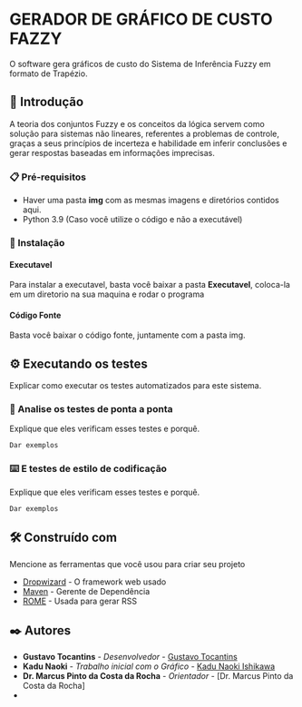 # GERADOR DE GRÁFICO DE CUSTO FAZZY
O software gera gráficos de custo do Sistema de Inferência Fuzzy em formato de Trapézio.

## 🚀 Introdução

A teoria dos conjuntos Fuzzy e os conceitos da lógica servem como solução para sistemas não lineares, referentes a problemas de controle, graças a seus princípios de incerteza e habilidade em inferir conclusões e gerar respostas baseadas em informações imprecisas.

### 📋 Pré-requisitos

- Haver uma pasta **img** com as mesmas imagens e diretórios contidos aqui.
- Python 3.9 (Caso você utilize o código e não a executável)


### 🔧 Instalação
#### Executavel
Para instalar a executavel, basta você baixar a pasta **Executavel**, coloca-la em um diretorio na sua maquina e rodar o programa

#### Código Fonte
Basta você baixar o código fonte, juntamente com a pasta img.

## ⚙️ Executando os testes

Explicar como executar os testes automatizados para este sistema.

### 🔩 Analise os testes de ponta a ponta

Explique que eles verificam esses testes e porquê.

```
Dar exemplos
```

### ⌨️ E testes de estilo de codificação

Explique que eles verificam esses testes e porquê.

```
Dar exemplos
```

## 🛠️ Construído com

Mencione as ferramentas que você usou para criar seu projeto

* [Dropwizard](http://www.dropwizard.io/1.0.2/docs/) - O framework web usado
* [Maven](https://maven.apache.org/) - Gerente de Dependência
* [ROME](https://rometools.github.io/rome/) - Usada para gerar RSS

## ✒️ Autores

* **Gustavo Tocantins** - *Desenvolvedor* - [Gustavo Tocantins](https://www.instagram.com/gustavo.tocantinss/)
* **Kadu Naoki** - *Trabalho inicial com o Gráfico* - [Kadu Naoki Ishikawa](https://www.instagram.com/knaokiiii/)
* **Dr. Marcus Pinto da Costa da Rocha** - *Orientador* - [Dr. Marcus Pinto da Costa da Rocha]
* 
